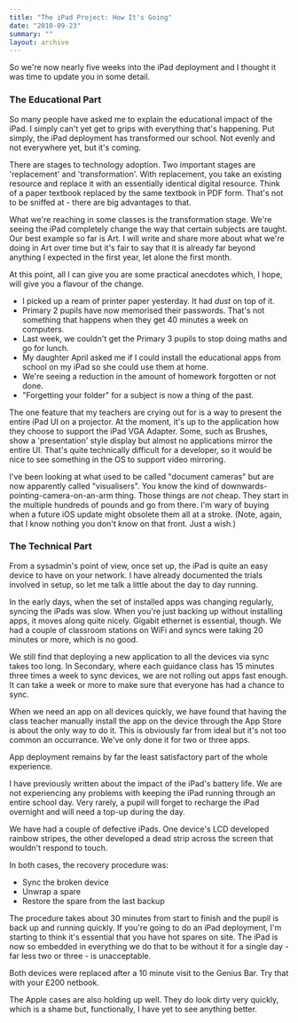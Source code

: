 ```yaml
---
title: "The iPad Project: How It's Going"
date: "2010-09-23"
summary: ""
layout: archive
---
```


So we're now nearly five weeks into the iPad deployment and I thought it was time to update you in some detail.

### The Educational Part

So many people have asked me to explain the educational impact of the iPad. I simply can't yet get to grips with everything that's happening. Put simply, the iPad deployment has transformed our school. Not evenly and not everywhere yet, but it's coming.

There are stages to technology adoption. Two important stages are 'replacement' and 'transformation'. With replacement, you take an existing resource and replace it with an essentially identical digital resource. Think of a paper textbook replaced by the same textbook in PDF form. That's not to be sniffed at - there are big advantages to that.

What we're reaching in some classes is the transformation stage. We're seeing the iPad completely change the way that certain subjects are taught. Our best example so far is Art. I will write and share more about what we're doing in Art over time but it's fair to say that it is already far beyond anything I expected in the first year, let alone the first month.

At this point, all I can give you are some practical anecdotes which, I hope, will give you a flavour of the change.

- I picked up a ream of printer paper yesterday. It had _dust_ on top of it.
- Primary 2 pupils have now memorised their passwords. That's not something that happens when they get 40 minutes a week on computers.
- Last week, we couldn't get the Primary 3 pupils to stop doing maths and go for lunch.
- My daughter April asked me if I could install the educational apps from school on my iPad so she could use them at home.
- We're seeing a reduction in the amount of homework forgotten or not done.
- "Forgetting your folder" for a subject is now a thing of the past.

The one feature that my teachers are crying out for is a way to present the entire iPad UI on a projector. At the moment, it's up to the application how they choose to support the iPad VGA Adapter. Some, such as Brushes, show a 'presentation' style display but almost no applications mirror the entire UI. That's quite technically difficult for a developer, so it would be nice to see something in the OS to support video mirroring.

I've been looking at what used to be called "document cameras" but are now apparently called "visualisers". You know the kind of downwards-pointing-camera-on-an-arm thing. Those things are _not_ cheap. They start in the multiple hundreds of pounds and go from there. I'm wary of buying when a future iOS update might obsolete them all at a stroke. (Note, again, that I know nothing you don't know on that front. Just a wish.)

### The Technical Part

From a sysadmin's point of view, once set up, the iPad is quite an easy device to have on your network. I have already documented the trials involved in setup, so let me talk a little about the day to day running.

In the early days, when the set of installed apps was changing regularly, syncing the iPads was slow. When you're just backing up without installing apps, it moves along quite nicely. Gigabit ethernet is essential, though. We had a couple of classroom stations on WiFi and syncs were taking 20 minutes or more, which is no good.

We still find that deploying a new application to all the devices via sync takes too long. In Secondary, where each guidance class has 15 minutes three times a week to sync devices, we are not rolling out apps fast enough. It can take a week or more to make sure that everyone has had a chance to sync.

When we need an app on all devices quickly, we have found that having the class teacher manually install the app on the device through the App Store is about the only way to do it. This is obviously far from ideal but it's not too common an occurrance. We've only done it for two or three apps.

App deployment remains by far the least satisfactory part of the whole experience.

I have previously written about the impact of the iPad's battery life. We are not experiencing any problems with keeping the iPad running through an entire school day. Very rarely, a pupil will forget to recharge the iPad overnight and will need a top-up during the day.

We have had a couple of defective iPads. One device's LCD developed rainbow stripes, the other developed a dead strip across the screen that wouldn't respond to touch.

In both cases, the recovery procedure was:

- Sync the broken device
- Unwrap a spare
- Restore the spare from the last backup

The procedure takes about 30 minutes from start to finish and the pupil is back up and running quickly. If you're going to do an iPad deployment, I'm starting to think it's essential that you have hot spares on site. The iPad is now so embedded in everything we do that to be without it for a single day - far less two or three - is unacceptable.

Both devices were replaced after a 10 minute visit to the Genius Bar. Try that with your £200 netbook.

The Apple cases are also holding up well. They do look dirty very quickly, which is a shame but, functionally, I have yet to see anything better.

